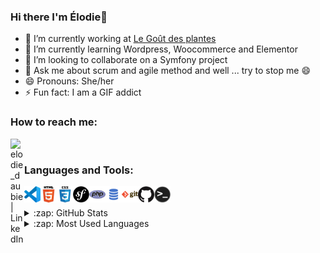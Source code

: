 ### Hi there I'm Élodie👋

- 🔭 I’m currently working at [Le Goût des plantes]
- 🌱 I’m currently learning Wordpress, Woocommerce and Elementor
- 👯 I’m looking to collaborate on a Symfony project
- 💬 Ask me about scrum and agile method and well ... try to stop me 😄
- 😄 Pronouns: She/her
- ⚡ Fun fact: I am a GIF addict

 <!--<img align="right" alt="GIF" src="https://github.com/arsentieva/arsentieva/blob/main/code.gif?raw=true" width="500" height="320" />-->

### How to reach me:
[<img align="left" alt="elodie_daubie | LinkedIn" width="22px" src="https://cdn.jsdelivr.net/npm/simple-icons@v3/icons/linkedin.svg" />][linkedin]

<br />

### Languages and Tools:

<img align="left" alt="Visual Studio Code" width="26px" src="https://raw.githubusercontent.com/github/explore/80688e429a7d4ef2fca1e82350fe8e3517d3494d/topics/visual-studio-code/visual-studio-code.png" />
<img align="left" alt="HTML5" width="26px" src="https://raw.githubusercontent.com/github/explore/80688e429a7d4ef2fca1e82350fe8e3517d3494d/topics/html/html.png" />
<img align="left" alt="CSS3" width="26px" src="https://raw.githubusercontent.com/github/explore/80688e429a7d4ef2fca1e82350fe8e3517d3494d/topics/css/css.png" />
<img align="left" alt="Symfony" width="26px" 
src="https://raw.githubusercontent.com/github/explore/80688e429a7d4ef2fca1e82350fe8e3517d3494d/topics/symfony/symfony.png" />
<img align="left" alt="PHP" width="26px"   
src="https://raw.githubusercontent.com/github/explore/80688e429a7d4ef2fca1e82350fe8e3517d3494d/topics/php/php.png" />
<img align="left" alt="Sql" width="26px"      
src="https://raw.githubusercontent.com/github/explore/80688e429a7d4ef2fca1e82350fe8e3517d3494d/topics/sql/sql.png" />
<img align="left" alt="Git" width="26px" src="https://raw.githubusercontent.com/github/explore/80688e429a7d4ef2fca1e82350fe8e3517d3494d/topics/git/git.png" />
<img align="left" alt="GitHub" width="26px" src="https://raw.githubusercontent.com/github/explore/78df643247d429f6cc873026c0622819ad797942/topics/github/github.png" />
<img align="left" alt="Terminal" width="26px" src="https://raw.githubusercontent.com/github/explore/80688e429a7d4ef2fca1e82350fe8e3517d3494d/topics/terminal/terminal.png" />

<br />
<br />

<details>
  <summary>:zap: GitHub Stats</summary>

  <img align="left" alt="Elodie's GitHub Stats" src="https://github-readme-stats.vercel.app/api?username=elodiedaubie&show_icons=true&hide_border=true" />

</details>

<details>
  <summary>:zap: Most Used Languages</summary>

<img align="left" alt="Elodie's GitHub Top Languages" src="https://github-readme-stats.vercel.app/api/top-langs/?username=elodiedaubie" />

</details>

[linkedin]: https://linkedin.com/in/elodie-daubie/
[Le Goût des plantes]: https://legoutdesplantes.com/
